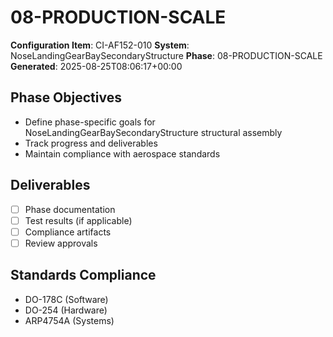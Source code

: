 # 08-PRODUCTION-SCALE

**Configuration Item**: CI-AF152-010
**System**: NoseLandingGearBaySecondaryStructure
**Phase**: 08-PRODUCTION-SCALE
**Generated**: 2025-08-25T08:06:17+00:00

## Phase Objectives
- Define phase-specific goals for NoseLandingGearBaySecondaryStructure structural assembly
- Track progress and deliverables
- Maintain compliance with aerospace standards

## Deliverables
- [ ] Phase documentation
- [ ] Test results (if applicable)
- [ ] Compliance artifacts
- [ ] Review approvals

## Standards Compliance
- DO-178C (Software)
- DO-254 (Hardware)
- ARP4754A (Systems)

